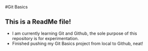 #Git Basics
## This is a ReadMe file!

* I am currently learning Git and Github, the sole purpose of this repository is for experimentation.
* Finished pushing my Git Basics project from local to Github, neat!
